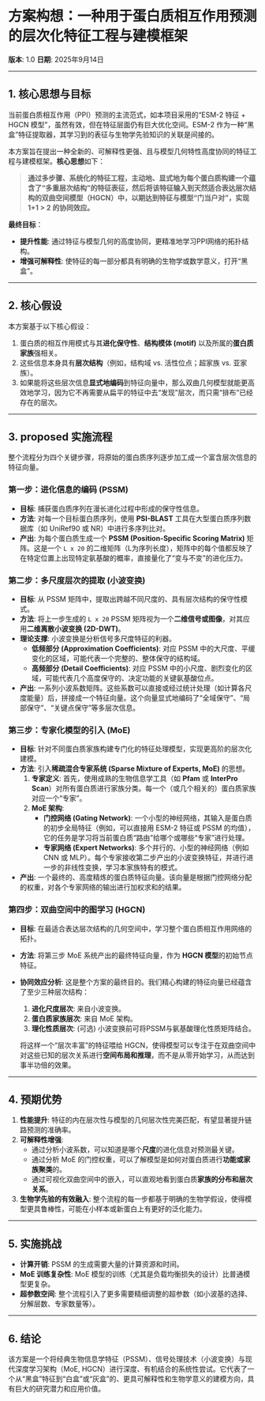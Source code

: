 
# 方案构想：一种用于蛋白质相互作用预测的层次化特征工程与建模框架

**版本**: 1.0
**日期**: 2025年9月14日

---

## 1. 核心思想与目标

当前蛋白质相互作用（PPI）预测的主流范式，如本项目采用的“ESM-2 特征 + HGCN 模型”，虽然有效，但在特征层面仍有巨大优化空间。ESM-2 作为一种“黑盒”特征提取器，其学习到的表征与生物学先验知识的关联是间接的。

本方案旨在提出一种全新的、可解释性更强、且与模型几何特性高度协同的特征工程与建模框架。**核心思想**如下：

> **通过多步骤、系统化的特征工程，主动地、显式地为每个蛋白质构建一个蕴含了“多重层次结构”的特征表征，然后将该特征输入到天然适合表达层次结构的双曲空间模型（HGCN）中，以期达到特征与模型“门当户对”，实现 1+1 > 2 的协同效应。**

**最终目标**：

*   **提升性能**: 通过特征与模型几何的高度协同，更精准地学习PPI网络的拓扑结构。
*   **增强可解释性**: 使特征的每一部分都具有明确的生物学或数学意义，打开“黑盒”。

---

## 2. 核心假设

本方案基于以下核心假设：

1.  蛋白质的相互作用模式与其**进化保守性**、**结构模体 (motif)** 以及所属的**蛋白质家族**强相关。
2.  这些信息本身具有**层次结构**（例如，结构域 vs. 活性位点；超家族 vs. 亚家族）。
3.  如果能将这些层次信息**显式地编码**到特征向量中，那么双曲几何模型就能更高效地学习，因为它不再需要从扁平的特征中去“发现”层次，而只需“排布”已经存在的层次。

---

## 3.  proposed 实施流程

整个流程分为四个关键步骤，将原始的蛋白质序列逐步加工成一个富含层次信息的特征向量。

### 第一步：进化信息的编码 (PSSM)

*   **目标**: 捕获蛋白质序列在漫长进化过程中形成的保守性信息。
*   **方法**: 对每一个目标蛋白质序列，使用 **PSI-BLAST** 工具在大型蛋白质序列数据库（如 UniRef90 或 NR）中进行多序列比对。
*   **产出**: 为每个蛋白质生成一个 **PSSM (Position-Specific Scoring Matrix)** 矩阵。这是一个 `L x 20` 的二维矩阵（L为序列长度），矩阵中的每个值都反映了在特定位置上出现特定氨基酸的概率，直接量化了“变与不变”的进化压力。

### 第二步：多尺度层次的提取 (小波变换)

*   **目标**: 从 PSSM 矩阵中，提取出跨越不同尺度的、具有层次结构的保守性模式。
*   **方法**: 将上一步生成的 `L x 20` PSSM 矩阵视为一个**二维信号或图像**，对其应用**二维离散小波变换 (2D-DWT)**。
*   **理论支撑**: 小波变换是分析信号多尺度特征的利器。
    *   **低频部分 (Approximation Coefficients)**: 对应 PSSM 中的大尺度、平缓变化的区域，可能代表一个完整的、整体保守的结构域。
    *   **高频部分 (Detail Coefficients)**: 对应 PSSM 中的小尺度、剧烈变化的区域，可能代表几个高度保守的、决定功能的关键氨基酸位点。
*   **产出**: 一系列小波系数矩阵。这些系数可以直接或经过统计处理（如计算各尺度能量）后，拼接成一个特征向量。这个向量显式地编码了“全域保守”、“局部保守”、“关键点保守”等多层次信息。

### 第三步：专家化模型的引入 (MoE)

*   **目标**: 针对不同蛋白质家族构建专门化的特征处理模型，实现更高阶的层次化建模。
*   **方法**: 引入**稀疏混合专家系统 (Sparse Mixture of Experts, MoE)** 的思想。
    1.  **专家定义**: 首先，使用成熟的生物信息学工具（如 **Pfam** 或 **InterPro Scan**）对所有蛋白质进行家族分类。每一个（或几个相关的）蛋白质家族对应一个“专家”。
    2.  **MoE 架构**: 
        *   **门控网络 (Gating Network)**: 一个小型的神经网络，其输入是蛋白质的初步全局特征（例如，可以直接用 ESM-2 特征或 PSSM 的均值），它的任务是学习将当前蛋白质“路由”给哪个或哪些“专家”进行处理。
        *   **专家网络 (Expert Networks)**: 多个并行的、小型的神经网络（例如 CNN 或 MLP）。每个专家接收第二步产出的小波变换特征，并进行进一步的非线性变换，学习本家族特有的模式。
*   **产出**: 一个最终的、高度精炼的蛋白质特征向量。该向量是根据门控网络分配的权重，对各个专家网络的输出进行加权求和的结果。

### 第四步：双曲空间中的图学习 (HGCN)

*   **目标**: 在最适合表达层次结构的几何空间中，学习整个蛋白质相互作用网络的拓扑。
*   **方法**: 将第三步 MoE 系统产出的最终特征向量，作为 **HGCN 模型**的初始节点特征。
*   **协同效应分析**: 这是整个方案的最终目的。我们精心构建的特征向量已经蕴含了至少三种层次结构：
    1.  **进化尺度层次**: 来自小波变换。
    2.  **蛋白质家族层次**: 来自 MoE 架构。
    3.  **理化性质层次**: (可选) 小波变换前可将PSSM与氨基酸理化性质矩阵结合。

    将这样一个“层次丰富”的特征喂给 HGCN，使得模型可以专注于在双曲空间中对这些已知的层次关系进行**空间布局和推理**，而不是从零开始学习，从而达到事半功倍的效果。

---

## 4. 预期优势

1.  **性能提升**: 特征的内在层次性与模型的几何层次性完美匹配，有望显著提升链路预测的准确率。
2.  **可解释性增强**: 
    *   通过分析小波系数，可以知道是哪个**尺度**的进化信息对预测最关键。
    *   通过分析 MoE 的门控权重，可以了解模型是如何对蛋白质进行**功能或家族聚类**的。
    *   通过可视化双曲空间中的嵌入，可以直观地看到蛋白质**家族的分布和层次关系**。
3.  **生物学先验的有效融入**: 整个流程的每一步都基于明确的生物学假设，使得模型更具鲁棒性，可能在小样本或新蛋白上有更好的泛化能力。

---

## 5. 实施挑战

*   **计算开销**: PSSM 的生成需要大量的计算资源和时间。
*   **MoE 训练复杂性**: MoE 模型的训练（尤其是负载均衡损失的设计）比普通模型更复杂。
*   **超参数空间**: 整个流程引入了更多需要精细调整的超参数（如小波基的选择、分解层数、专家数量等）。

---

## 6. 结论

该方案是一个将经典生物信息学特征（PSSM）、信号处理技术（小波变换）与现代深度学习架构（MoE, HGCN）进行深度、有机结合的系统性尝试。它代表了一个从“黑盒”特征到“白盒”或“灰盒”的、更具可解释性和生物学意义的建模方向，具有巨大的研究潜力和应用价值。
